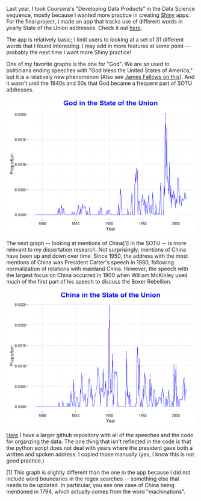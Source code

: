Last year, I took Coursera's "Developing Data Products" in the Data Science sequence, mostly because I wanted more practice in creating [Shiny](http://shiny.rstudio.com/) apps. For the final project, I made an app that tracks use of different words in yearly State of the Union addresses. Check it out [here](https://jchaskell.shinyapps.io/SOTU/).

The app is relatively basic; I limit users to looking at a set of 31 different words that I found interesting. I may add in more features at some point -- probably the next time I want more Shiny practice!

One of my favorite graphs is the one for "God". We are so used to politicians ending speeches with "God bless the United States of America," but it is a relatively new phenomenon (Also see [James Fallows on this](http://www.theatlantic.com/technology/archive/2009/01/sorry-to-hear-obama-talking-this-way/9308/)). And it wasn't until the 1940s and 50s that God became a frequent part of SOTU addresses.

![](https://github.com/jchaskell/jchaskell.github.io/blob/master/figures/sotu1-1.png?raw=true)<!-- -->

The next graph -- looking at mentions of China[1] in the SOTU -- is more relevant to my dissertation research. Not surprisingly, mentions of China have been up and down over time. Since 1950, the address with the most mentions of China was President Carter's speech in 1980, following normalization of relations with mainland China. However, the speech with the largest focus on China occurred in 1900 when William McKinley used much of the first part of his speech to discuss the Boxer Rebellion.

![](https://github.com/jchaskell/jchaskell.github.io/blob/master/figures/sotu2-1.png?raw=true)<!-- -->

[Here](https://github.com/jchaskell/SOTU) I have a larger github repository with all of the speeches and the code for organzing the data. The one thing that isn't reflected in the code is that the python script does not deal with years where the president gave both a written and spoken address. I copied those manually (yes, I know this is not good practice.)

[1] This graph is slightly different than the one in the app because I did not include word boundaries in the regex searches -- something else that needs to be updated. In particular, you see one case of China being mentioned in 1794, which actually comes from the word "machinations".
